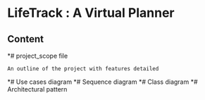 # LifeTrack : A Virtual Planner

## Content

*# project_scope file
```
An outline of the project with features detailed 
```
*# Use cases diagram
*# Sequence diagram
*# Class diagram
*# Architectural pattern
